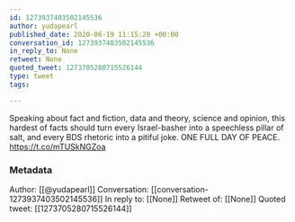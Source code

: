 ```yaml
---
id: 1273937403502145536
author: yudapearl
published_date: 2020-06-19 11:15:20 +00:00
conversation_id: 1273937403502145536
in_reply_to: None
retweet: None
quoted_tweet: 1273705280715526144
type: tweet
tags:

---
```


Speaking about fact and fiction, data and theory, science and opinion, this hardest of facts should turn every Israel-basher into a speechless pillar of salt, and every BDS rhetoric into a pitiful joke. ONE FULL DAY OF PEACE. https://t.co/mTUSkNGZoa

### Metadata

Author: [[@yudapearl]]
Conversation: [[conversation-1273937403502145536]]
In reply to: [[None]]
Retweet of: [[None]]
Quoted tweet: [[1273705280715526144]]
